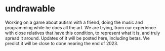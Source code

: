 # undrawable
Working on a game about autism with a friend, doing the music and programming while he does all the art. 
We are trying, from our experience with close relatives that have this condition, to represent what it is, and truly spread it around.
Updates of it will be posted here, including betas. We predict it will be close to done nearing the end of 2023.
